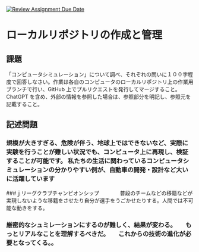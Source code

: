 [![Review Assignment Due Date](https://classroom.github.com/assets/deadline-readme-button-24ddc0f5d75046c5622901739e7c5dd533143b0c8e959d652212380cedb1ea36.svg)](https://classroom.github.com/a/wXVH1iCY)
# ローカルリポジトリの作成と管理

## 課題

「コンピュータシミュレーション」について調べ、それぞれの問いに１００字程度で回答しなさい。作業は各自のコンピュータのローカルリポジトリ上の作業用ブランチで行い、GitHub 上でプルリクエストを発行してマージすること。ChatGPT を含め、外部の情報を参照した場合は、参照部分を明記し、参照元を記載すること。

## 記述問題

### 規模が大きすぎる、危険が伴う、地球上ではできないなど、実際に実験を行うことが難しい状況でも、コンピュータ上に再現し、検証することが可能です。 私たちの生活に関わっているコンピュータシミュレーションの分かりやすい例が、自動車の開発・設計など大いに活躍しています

###ｊリーグクラブチャンピオンシップ　　　　普段のチームなどの移籍などが実現しないような移籍をさせたり自分が選手をうごかせたりする。人間では不可能な動きをする。

### 厳密的なシュミレーションにするのが難しく、結果が変わる。　　もっとリアルなことを理解するべきだ。　　これからの技術の進化が必要となってくる。。
